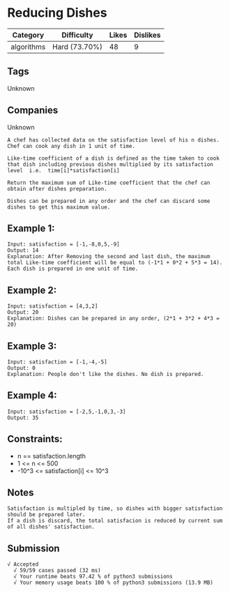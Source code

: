 # Reducing Dishes
| Category   | Difficulty    | Likes | Dislikes |
|------------|---------------|-------|----------|
| algorithms | Hard (73.70%) | 48    | 9        |

## Tags
Unknown

## Companies
Unknown
```
A chef has collected data on the satisfaction level of his n dishes. Chef can cook any dish in 1 unit of time.

Like-time coefficient of a dish is defined as the time taken to cook that dish including previous dishes multiplied by its satisfaction level  i.e.  time[i]*satisfaction[i]

Return the maximum sum of Like-time coefficient that the chef can obtain after dishes preparation.

Dishes can be prepared in any order and the chef can discard some dishes to get this maximum value.
```

## Example 1:
```
Input: satisfaction = [-1,-8,0,5,-9]
Output: 14
Explanation: After Removing the second and last dish, the maximum total Like-time coefficient will be equal to (-1*1 + 0*2 + 5*3 = 14). Each dish is prepared in one unit of time.
```
## Example 2:
```
Input: satisfaction = [4,3,2]
Output: 20
Explanation: Dishes can be prepared in any order, (2*1 + 3*2 + 4*3 = 20)
```
## Example 3:
```
Input: satisfaction = [-1,-4,-5]
Output: 0
Explanation: People don't like the dishes. No dish is prepared.
```
## Example 4:
```
Input: satisfaction = [-2,5,-1,0,3,-3]
Output: 35
```

## Constraints:

* n == satisfaction.length
* 1 <= n <= 500
* -10^3 <= satisfaction[i] <= 10^3

## Notes
```
Satisfaction is multipled by time, so dishes with bigger satisfaction should be prepared later.
If a dish is discard, the total satisfacion is reduced by current sum of all dishes' satisfaction.
```

## Submission
```
√ Accepted
  √ 59/59 cases passed (32 ms)
  √ Your runtime beats 97.42 % of python3 submissions
  √ Your memory usage beats 100 % of python3 submissions (13.9 MB)
```